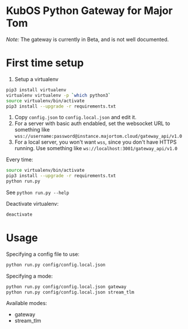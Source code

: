 # KubOS Python Gateway for Major Tom

*Note:* The gateway is currently in Beta, and is not well documented. 


# First time setup

1. Setup a virtualenv
```bash
pip3 install virtualenv
virtualenv virtualenv -p `which python3`
source virtualenv/bin/activate
pip3 install --upgrade -r requirements.txt
```
1. Copy `config.json` to `config.local.json` and edit it.
1. For a server with basic auth endabled, set the websocket URL to something like `wss://username:password@instance.majortom.cloud/gateway_api/v1.0`
1. For a local server, you won't want `wss`, since you don't have HTTPS running. Use something like `ws://localhost:3001/gateway_api/v1.0`

Every time:

```bash
source virtualenv/bin/activate
pip3 install --upgrade -r requirements.txt
python run.py
```

See `python run.py --help`

Deactivate virtualenv:

```bash
deactivate
```


# Usage

Specifying a config file to use:

```bash
python run.py config/config.local.json
```

Specifying a mode:

```bash
python run.py config/config.local.json gateway
python run.py config/config.local.json stream_tlm
```

Available modes:

* gateway
* stream\_tlm
